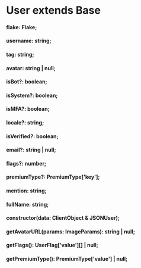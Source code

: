 # User extends Base 

#### flake: Flake;
#### username: string;
#### tag: string;
#### avatar: string | null;
#### isBot?: boolean;
#### isSystem?: boolean;
#### isMFA?: boolean;
#### locale?: string;
#### isVerified?: boolean;
#### email?: string | null;
#### flags?: number;
#### premiumType?: PremiumType['key'];
#### mention: string;
#### fullName: string;
#### constructor(data: ClientObject & JSONUser);
#### getAvatarURL(params: ImageParams): string | null;
#### getFlags(): UserFlag['value'][] | null;
#### getPremiumType(): PremiumType['value'] | null;

